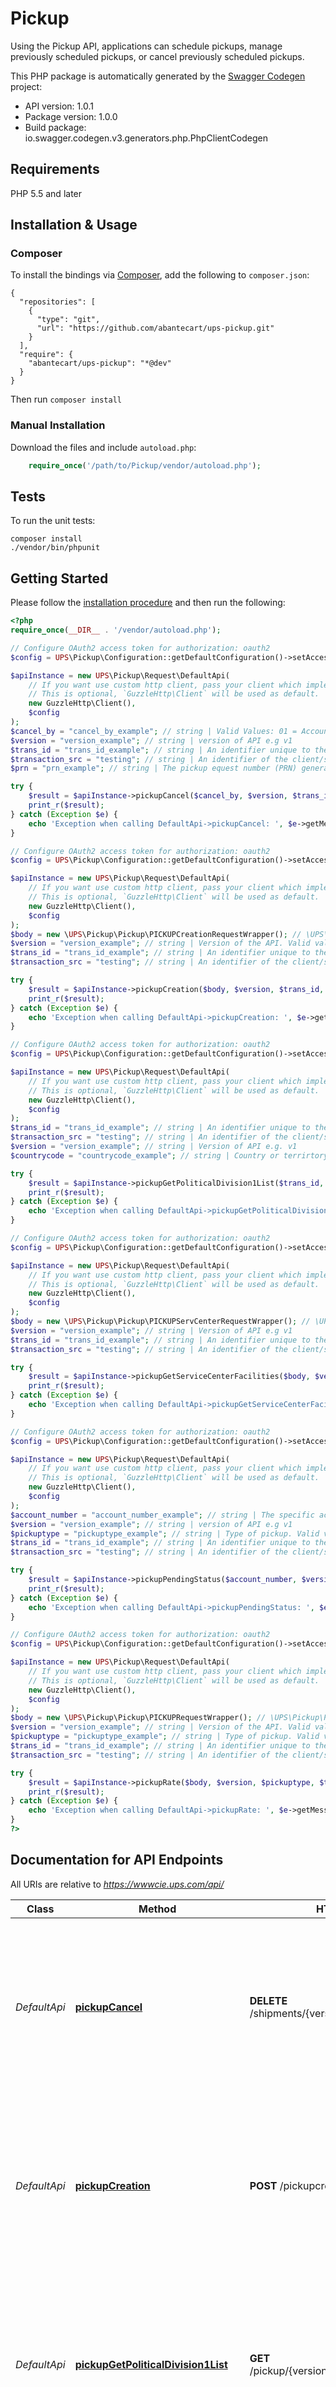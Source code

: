 # Pickup
Using the Pickup API, applications can schedule pickups, manage previously scheduled pickups, or cancel previously scheduled pickups.

This PHP package is automatically generated by the [Swagger Codegen](https://github.com/swagger-api/swagger-codegen) project:

- API version: 1.0.1
- Package version: 1.0.0
- Build package: io.swagger.codegen.v3.generators.php.PhpClientCodegen

## Requirements

PHP 5.5 and later

## Installation & Usage
### Composer

To install the bindings via [Composer](http://getcomposer.org/), add the following to `composer.json`:

```
{
  "repositories": [
    {
      "type": "git",
      "url": "https://github.com/abantecart/ups-pickup.git"
    }
  ],
  "require": {
    "abantecart/ups-pickup": "*@dev"
  }
}
```

Then run `composer install`

### Manual Installation

Download the files and include `autoload.php`:

```php
    require_once('/path/to/Pickup/vendor/autoload.php');
```

## Tests

To run the unit tests:

```
composer install
./vendor/bin/phpunit
```

## Getting Started

Please follow the [installation procedure](#installation--usage) and then run the following:

```php
<?php
require_once(__DIR__ . '/vendor/autoload.php');

// Configure OAuth2 access token for authorization: oauth2
$config = UPS\Pickup\Configuration::getDefaultConfiguration()->setAccessToken('YOUR_ACCESS_TOKEN');

$apiInstance = new UPS\Pickup\Request\DefaultApi(
    // If you want use custom http client, pass your client which implements `GuzzleHttp\ClientInterface`.
    // This is optional, `GuzzleHttp\Client` will be used as default.
    new GuzzleHttp\Client(),
    $config
);
$cancel_by = "cancel_by_example"; // string | Valid Values: 01 = AccountNumber, 02 = PRN
$version = "version_example"; // string | version of API e.g v1
$trans_id = "trans_id_example"; // string | An identifier unique to the request. Length 32
$transaction_src = "testing"; // string | An identifier of the client/source application that is making the request.Length 512
$prn = "prn_example"; // string | The pickup equest number (PRN) generated by  UPS pickup system. Required if CancelBy = prn.Length 26

try {
    $result = $apiInstance->pickupCancel($cancel_by, $version, $trans_id, $transaction_src, $prn);
    print_r($result);
} catch (Exception $e) {
    echo 'Exception when calling DefaultApi->pickupCancel: ', $e->getMessage(), PHP_EOL;
}

// Configure OAuth2 access token for authorization: oauth2
$config = UPS\Pickup\Configuration::getDefaultConfiguration()->setAccessToken('YOUR_ACCESS_TOKEN');

$apiInstance = new UPS\Pickup\Request\DefaultApi(
    // If you want use custom http client, pass your client which implements `GuzzleHttp\ClientInterface`.
    // This is optional, `GuzzleHttp\Client` will be used as default.
    new GuzzleHttp\Client(),
    $config
);
$body = new \UPS\Pickup\Pickup\PICKUPCreationRequestWrapper(); // \UPS\Pickup\Pickup\PICKUPCreationRequestWrapper | Generate sample code for popular API requests by selecting an example below. To view a full sample request and response, first click "Authorize" and enter your application credentials, then populate the required parameters above and click "Try it out".
$version = "version_example"; // string | Version of the API. Valid values:  v1 v1607 v1707. Length 5
$trans_id = "trans_id_example"; // string | An identifier unique to the request. Length 32
$transaction_src = "testing"; // string | An identifier of the client/source application that is making the request.Length 512

try {
    $result = $apiInstance->pickupCreation($body, $version, $trans_id, $transaction_src);
    print_r($result);
} catch (Exception $e) {
    echo 'Exception when calling DefaultApi->pickupCreation: ', $e->getMessage(), PHP_EOL;
}

// Configure OAuth2 access token for authorization: oauth2
$config = UPS\Pickup\Configuration::getDefaultConfiguration()->setAccessToken('YOUR_ACCESS_TOKEN');

$apiInstance = new UPS\Pickup\Request\DefaultApi(
    // If you want use custom http client, pass your client which implements `GuzzleHttp\ClientInterface`.
    // This is optional, `GuzzleHttp\Client` will be used as default.
    new GuzzleHttp\Client(),
    $config
);
$trans_id = "trans_id_example"; // string | An identifier unique to the request. Length 32
$transaction_src = "testing"; // string | An identifier of the client/source application that is making the request.Length 512
$version = "version_example"; // string | Version of API e.g. v1
$countrycode = "countrycode_example"; // string | Country or terrirtory for which the list will  represent.Length 2

try {
    $result = $apiInstance->pickupGetPoliticalDivision1List($trans_id, $transaction_src, $version, $countrycode);
    print_r($result);
} catch (Exception $e) {
    echo 'Exception when calling DefaultApi->pickupGetPoliticalDivision1List: ', $e->getMessage(), PHP_EOL;
}

// Configure OAuth2 access token for authorization: oauth2
$config = UPS\Pickup\Configuration::getDefaultConfiguration()->setAccessToken('YOUR_ACCESS_TOKEN');

$apiInstance = new UPS\Pickup\Request\DefaultApi(
    // If you want use custom http client, pass your client which implements `GuzzleHttp\ClientInterface`.
    // This is optional, `GuzzleHttp\Client` will be used as default.
    new GuzzleHttp\Client(),
    $config
);
$body = new \UPS\Pickup\Pickup\PICKUPServCenterRequestWrapper(); // \UPS\Pickup\Pickup\PICKUPServCenterRequestWrapper | Generate sample code for popular API requests by selecting an example below. To view a full sample request and response, first click "Authorize" and enter your application credentials, then populate the required parameters above and click "Try it out".
$version = "version_example"; // string | Version of API e.g v1
$trans_id = "trans_id_example"; // string | An identifier unique to the request. Length 32
$transaction_src = "testing"; // string | An identifier of the client/source application that is making the request.Length 512

try {
    $result = $apiInstance->pickupGetServiceCenterFacilities($body, $version, $trans_id, $transaction_src);
    print_r($result);
} catch (Exception $e) {
    echo 'Exception when calling DefaultApi->pickupGetServiceCenterFacilities: ', $e->getMessage(), PHP_EOL;
}

// Configure OAuth2 access token for authorization: oauth2
$config = UPS\Pickup\Configuration::getDefaultConfiguration()->setAccessToken('YOUR_ACCESS_TOKEN');

$apiInstance = new UPS\Pickup\Request\DefaultApi(
    // If you want use custom http client, pass your client which implements `GuzzleHttp\ClientInterface`.
    // This is optional, `GuzzleHttp\Client` will be used as default.
    new GuzzleHttp\Client(),
    $config
);
$account_number = "account_number_example"; // string | The specific account number that belongs to the  shipper.Length 6 or 10
$version = "version_example"; // string | version of API e.g v1
$pickuptype = "pickuptype_example"; // string | Type of pickup. Valid values: oncall smart both. Length 6
$trans_id = "trans_id_example"; // string | An identifier unique to the request. Length 32
$transaction_src = "testing"; // string | An identifier of the client/source application that is making the request.Length 512

try {
    $result = $apiInstance->pickupPendingStatus($account_number, $version, $pickuptype, $trans_id, $transaction_src);
    print_r($result);
} catch (Exception $e) {
    echo 'Exception when calling DefaultApi->pickupPendingStatus: ', $e->getMessage(), PHP_EOL;
}

// Configure OAuth2 access token for authorization: oauth2
$config = UPS\Pickup\Configuration::getDefaultConfiguration()->setAccessToken('YOUR_ACCESS_TOKEN');

$apiInstance = new UPS\Pickup\Request\DefaultApi(
    // If you want use custom http client, pass your client which implements `GuzzleHttp\ClientInterface`.
    // This is optional, `GuzzleHttp\Client` will be used as default.
    new GuzzleHttp\Client(),
    $config
);
$body = new \UPS\Pickup\Pickup\PICKUPRequestWrapper(); // \UPS\Pickup\Pickup\PICKUPRequestWrapper | Generate sample code for popular API requests by selecting an example below. To view a full sample request and response, first click "Authorize" and enter your application credentials, then populate the required parameters above and click "Try it out".
$version = "version_example"; // string | Version of the API. Valid values v1
$pickuptype = "pickuptype_example"; // string | Type of pickup. Valid values: oncall smart both. Length 6
$trans_id = "trans_id_example"; // string | An identifier unique to the request. Length 32
$transaction_src = "testing"; // string | An identifier of the client/source application that is making the request.Length 512

try {
    $result = $apiInstance->pickupRate($body, $version, $pickuptype, $trans_id, $transaction_src);
    print_r($result);
} catch (Exception $e) {
    echo 'Exception when calling DefaultApi->pickupRate: ', $e->getMessage(), PHP_EOL;
}
?>
```

## Documentation for API Endpoints

All URIs are relative to *https://wwwcie.ups.com/api/*

Class | Method | HTTP request | Description
------------ | ------------- | ------------- | -------------
*DefaultApi* | [**pickupCancel**](docs/Api/DefaultApi.md#pickupcancel) | **DELETE** /shipments/{version}/pickup/{CancelBy} | Using the Pickup API, applications can schedule pickups, manage previously scheduled pickups, or cancel previously scheduled pickups.
*DefaultApi* | [**pickupCreation**](docs/Api/DefaultApi.md#pickupcreation) | **POST** /pickupcreation/{version}/pickup | Using the Pickup API, applications can schedule pickups, manage previously scheduled pickups, or cancel previously scheduled pickups.
*DefaultApi* | [**pickupGetPoliticalDivision1List**](docs/Api/DefaultApi.md#pickupgetpoliticaldivision1list) | **GET** /pickup/{version}/countries/{countrycode} | Using the Pickup API, applications can schedule pickups, manage previously scheduled pickups, or cancel previously scheduled pickups.
*DefaultApi* | [**pickupGetServiceCenterFacilities**](docs/Api/DefaultApi.md#pickupgetservicecenterfacilities) | **POST** /pickup/{version}/servicecenterlocations | Using the Pickup API, applications can schedule pickups, manage previously scheduled pickups, or cancel previously scheduled pickups.
*DefaultApi* | [**pickupPendingStatus**](docs/Api/DefaultApi.md#pickuppendingstatus) | **GET** /shipments/{version}/pickup/{pickuptype} | Using the Pickup API, applications can schedule pickups, manage previously scheduled pickups, or cancel previously scheduled pickups.
*DefaultApi* | [**pickupRate**](docs/Api/DefaultApi.md#pickuprate) | **POST** /shipments/{version}/pickup/{pickuptype} | Using the Pickup API, applications can schedule pickups, manage previously scheduled pickups, or cancel previously scheduled pickups.

## Documentation For Models

 - [AccountAccountCountryCode](docs/Model/AccountAccountCountryCode.md)
 - [AccountAccountNumber](docs/Model/AccountAccountNumber.md)
 - [AddressAddressLine](docs/Model/AddressAddressLine.md)
 - [AddressCity](docs/Model/AddressCity.md)
 - [AddressCountryCode](docs/Model/AddressCountryCode.md)
 - [AddressPostalCode](docs/Model/AddressPostalCode.md)
 - [AddressResidentialIndicator](docs/Model/AddressResidentialIndicator.md)
 - [AddressStateProvince](docs/Model/AddressStateProvince.md)
 - [AlertCode](docs/Model/AlertCode.md)
 - [AlertDescription](docs/Model/AlertDescription.md)
 - [CardAddressAddressLine](docs/Model/CardAddressAddressLine.md)
 - [CardAddressCity](docs/Model/CardAddressCity.md)
 - [CardAddressCountryCode](docs/Model/CardAddressCountryCode.md)
 - [CardAddressPostalCode](docs/Model/CardAddressPostalCode.md)
 - [CardAddressStateProvince](docs/Model/CardAddressStateProvince.md)
 - [ChargeCardCardAddress](docs/Model/ChargeCardCardAddress.md)
 - [ChargeCardCardHolderName](docs/Model/ChargeCardCardHolderName.md)
 - [ChargeCardCardNumber](docs/Model/ChargeCardCardNumber.md)
 - [ChargeCardCardType](docs/Model/ChargeCardCardType.md)
 - [ChargeCardExpirationDate](docs/Model/ChargeCardExpirationDate.md)
 - [ChargeCardSecurityCode](docs/Model/ChargeCardSecurityCode.md)
 - [ChargeDetailChargeAmount](docs/Model/ChargeDetailChargeAmount.md)
 - [ChargeDetailChargeCode](docs/Model/ChargeDetailChargeCode.md)
 - [ChargeDetailChargeDescription](docs/Model/ChargeDetailChargeDescription.md)
 - [ChargeDetailIncentedAmount](docs/Model/ChargeDetailIncentedAmount.md)
 - [ChargeDetailTaxAmount](docs/Model/ChargeDetailTaxAmount.md)
 - [DayOfWeekCloseHours](docs/Model/DayOfWeekCloseHours.md)
 - [DayOfWeekDay](docs/Model/DayOfWeekDay.md)
 - [DayOfWeekEarliestDropOfforPickup](docs/Model/DayOfWeekEarliestDropOfforPickup.md)
 - [DayOfWeekLastDrop](docs/Model/DayOfWeekLastDrop.md)
 - [DayOfWeekLatestDropOfforPickup](docs/Model/DayOfWeekLatestDropOfforPickup.md)
 - [DayOfWeekOpenHours](docs/Model/DayOfWeekOpenHours.md)
 - [DayOfWeekPrepTime](docs/Model/DayOfWeekPrepTime.md)
 - [DestinationAddressCity](docs/Model/DestinationAddressCity.md)
 - [DestinationAddressCountryCode](docs/Model/DestinationAddressCountryCode.md)
 - [DestinationAddressPostalCode](docs/Model/DestinationAddressPostalCode.md)
 - [DestinationAddressStateProvince](docs/Model/DestinationAddressStateProvince.md)
 - [DimensionsHeight](docs/Model/DimensionsHeight.md)
 - [DimensionsLength](docs/Model/DimensionsLength.md)
 - [DimensionsUnitOfMeasurement](docs/Model/DimensionsUnitOfMeasurement.md)
 - [DimensionsWidth](docs/Model/DimensionsWidth.md)
 - [DisclaimerCode](docs/Model/DisclaimerCode.md)
 - [DisclaimerDescription](docs/Model/DisclaimerDescription.md)
 - [DistanceUnitOfMeasurement](docs/Model/DistanceUnitOfMeasurement.md)
 - [DistanceValue](docs/Model/DistanceValue.md)
 - [DropOffFacilitiesAddress](docs/Model/DropOffFacilitiesAddress.md)
 - [DropOffFacilitiesDistance](docs/Model/DropOffFacilitiesDistance.md)
 - [DropOffFacilitiesFacilityTime](docs/Model/DropOffFacilitiesFacilityTime.md)
 - [DropOffFacilitiesFax](docs/Model/DropOffFacilitiesFax.md)
 - [DropOffFacilitiesLocalizedInstruction](docs/Model/DropOffFacilitiesLocalizedInstruction.md)
 - [DropOffFacilitiesName](docs/Model/DropOffFacilitiesName.md)
 - [DropOffFacilitiesOriginOrDestination](docs/Model/DropOffFacilitiesOriginOrDestination.md)
 - [DropOffFacilitiesPhone](docs/Model/DropOffFacilitiesPhone.md)
 - [DropOffFacilitiesSLIC](docs/Model/DropOffFacilitiesSLIC.md)
 - [DropOffFacilitiesTimezone](docs/Model/DropOffFacilitiesTimezone.md)
 - [DropOffFacilitiesType](docs/Model/DropOffFacilitiesType.md)
 - [FacilityTimeDayOfWeek](docs/Model/FacilityTimeDayOfWeek.md)
 - [FreightOptionsDestinationAddress](docs/Model/FreightOptionsDestinationAddress.md)
 - [FreightOptionsOriginServiceCenterCode](docs/Model/FreightOptionsOriginServiceCenterCode.md)
 - [FreightOptionsOriginServiceCountryCode](docs/Model/FreightOptionsOriginServiceCountryCode.md)
 - [FreightOptionsShipmentDetail](docs/Model/FreightOptionsShipmentDetail.md)
 - [FreightOptionsShipmentServiceOptions](docs/Model/FreightOptionsShipmentServiceOptions.md)
 - [GWNStatusCode](docs/Model/GWNStatusCode.md)
 - [GWNStatusDescription](docs/Model/GWNStatusDescription.md)
 - [LocalizedInstructionLast50ftInstruction](docs/Model/LocalizedInstructionLast50ftInstruction.md)
 - [LocalizedInstructionLocale](docs/Model/LocalizedInstructionLocale.md)
 - [OriginAddressCity](docs/Model/OriginAddressCity.md)
 - [OriginAddressCountryCode](docs/Model/OriginAddressCountryCode.md)
 - [OriginAddressOriginSearchCriteria](docs/Model/OriginAddressOriginSearchCriteria.md)
 - [OriginAddressPostalCode](docs/Model/OriginAddressPostalCode.md)
 - [OriginAddressStateProvince](docs/Model/OriginAddressStateProvince.md)
 - [OriginAddressStreetAddress](docs/Model/OriginAddressStreetAddress.md)
 - [OriginSearchCriteriaDistanceUnitOfMeasure](docs/Model/OriginSearchCriteriaDistanceUnitOfMeasure.md)
 - [OriginSearchCriteriaMaximumLocation](docs/Model/OriginSearchCriteriaMaximumLocation.md)
 - [OriginSearchCriteriaSearchRadius](docs/Model/OriginSearchCriteriaSearchRadius.md)
 - [PICKUPCancelRequestWrapper](docs/Model/PICKUPCancelRequestWrapper.md)
 - [PICKUPCancelResponseWrapper](docs/Model/PICKUPCancelResponseWrapper.md)
 - [PICKUPCreationRequestWrapper](docs/Model/PICKUPCreationRequestWrapper.md)
 - [PICKUPCreationResponseWrapper](docs/Model/PICKUPCreationResponseWrapper.md)
 - [PICKUPPendingRequestWrapper](docs/Model/PICKUPPendingRequestWrapper.md)
 - [PICKUPPendingResponseWrapper](docs/Model/PICKUPPendingResponseWrapper.md)
 - [PICKUPPolDivRequestWrapper](docs/Model/PICKUPPolDivRequestWrapper.md)
 - [PICKUPPolDivResponseWrapper](docs/Model/PICKUPPolDivResponseWrapper.md)
 - [PICKUPRequestWrapper](docs/Model/PICKUPRequestWrapper.md)
 - [PICKUPResponseWrapper](docs/Model/PICKUPResponseWrapper.md)
 - [PICKUPServCenterRequestWrapper](docs/Model/PICKUPServCenterRequestWrapper.md)
 - [PICKUPServCenterResponseWrapper](docs/Model/PICKUPServCenterResponseWrapper.md)
 - [PalletInformationDimensions](docs/Model/PalletInformationDimensions.md)
 - [PendingStatusBillingCode](docs/Model/PendingStatusBillingCode.md)
 - [PendingStatusContactName](docs/Model/PendingStatusContactName.md)
 - [PendingStatusGWNStatusCode](docs/Model/PendingStatusGWNStatusCode.md)
 - [PendingStatusOnCallStatusCode](docs/Model/PendingStatusOnCallStatusCode.md)
 - [PendingStatusPRN](docs/Model/PendingStatusPRN.md)
 - [PendingStatusPickupStatusMessage](docs/Model/PendingStatusPickupStatusMessage.md)
 - [PendingStatusPickupType](docs/Model/PendingStatusPickupType.md)
 - [PendingStatusReferenceNumber](docs/Model/PendingStatusReferenceNumber.md)
 - [PendingStatusServiceDate](docs/Model/PendingStatusServiceDate.md)
 - [PhoneExtension](docs/Model/PhoneExtension.md)
 - [PhoneNumber](docs/Model/PhoneNumber.md)
 - [PickupAddressAddressLine](docs/Model/PickupAddressAddressLine.md)
 - [PickupAddressCity](docs/Model/PickupAddressCity.md)
 - [PickupAddressCompanyName](docs/Model/PickupAddressCompanyName.md)
 - [PickupAddressContactName](docs/Model/PickupAddressContactName.md)
 - [PickupAddressCountryCode](docs/Model/PickupAddressCountryCode.md)
 - [PickupAddressFloor](docs/Model/PickupAddressFloor.md)
 - [PickupAddressPhone](docs/Model/PickupAddressPhone.md)
 - [PickupAddressPickupPoint](docs/Model/PickupAddressPickupPoint.md)
 - [PickupAddressPostalCode](docs/Model/PickupAddressPostalCode.md)
 - [PickupAddressResidentialIndicator](docs/Model/PickupAddressResidentialIndicator.md)
 - [PickupAddressRoom](docs/Model/PickupAddressRoom.md)
 - [PickupAddressStateProvince](docs/Model/PickupAddressStateProvince.md)
 - [PickupAddressUrbanization](docs/Model/PickupAddressUrbanization.md)
 - [PickupCancelRequest](docs/Model/PickupCancelRequest.md)
 - [PickupCancelRequestCancelBy](docs/Model/PickupCancelRequestCancelBy.md)
 - [PickupCancelRequestPRN](docs/Model/PickupCancelRequestPRN.md)
 - [PickupCancelRequestRequest](docs/Model/PickupCancelRequestRequest.md)
 - [PickupCancelResponse](docs/Model/PickupCancelResponse.md)
 - [PickupCancelResponseGWNStatus](docs/Model/PickupCancelResponseGWNStatus.md)
 - [PickupCancelResponsePickupType](docs/Model/PickupCancelResponsePickupType.md)
 - [PickupCancelResponseResponse](docs/Model/PickupCancelResponseResponse.md)
 - [PickupCreationRequest](docs/Model/PickupCreationRequest.md)
 - [PickupCreationRequestAlternateAddressIndicator](docs/Model/PickupCreationRequestAlternateAddressIndicator.md)
 - [PickupCreationRequestCashType](docs/Model/PickupCreationRequestCashType.md)
 - [PickupCreationRequestFreightOptions](docs/Model/PickupCreationRequestFreightOptions.md)
 - [PickupCreationRequestOverweightIndicator](docs/Model/PickupCreationRequestOverweightIndicator.md)
 - [PickupCreationRequestPaymentMethod](docs/Model/PickupCreationRequestPaymentMethod.md)
 - [PickupCreationRequestPickupAddress](docs/Model/PickupCreationRequestPickupAddress.md)
 - [PickupCreationRequestPickupDateInfo](docs/Model/PickupCreationRequestPickupDateInfo.md)
 - [PickupCreationRequestPickupPiece](docs/Model/PickupCreationRequestPickupPiece.md)
 - [PickupCreationRequestRatePickupIndicator](docs/Model/PickupCreationRequestRatePickupIndicator.md)
 - [PickupCreationRequestReferenceNumber](docs/Model/PickupCreationRequestReferenceNumber.md)
 - [PickupCreationRequestRequest](docs/Model/PickupCreationRequestRequest.md)
 - [PickupCreationRequestServiceCategory](docs/Model/PickupCreationRequestServiceCategory.md)
 - [PickupCreationRequestShipper](docs/Model/PickupCreationRequestShipper.md)
 - [PickupCreationRequestShippingLabelsAvailable](docs/Model/PickupCreationRequestShippingLabelsAvailable.md)
 - [PickupCreationRequestSpecialInstruction](docs/Model/PickupCreationRequestSpecialInstruction.md)
 - [PickupCreationRequestTaxInformationIndicator](docs/Model/PickupCreationRequestTaxInformationIndicator.md)
 - [PickupCreationRequestTotalWeight](docs/Model/PickupCreationRequestTotalWeight.md)
 - [PickupCreationRequestTrackingData](docs/Model/PickupCreationRequestTrackingData.md)
 - [PickupCreationRequestTrackingDataWithReferenceNumber](docs/Model/PickupCreationRequestTrackingDataWithReferenceNumber.md)
 - [PickupCreationRequestUserLevelDiscountIndicator](docs/Model/PickupCreationRequestUserLevelDiscountIndicator.md)
 - [PickupCreationResponse](docs/Model/PickupCreationResponse.md)
 - [PickupCreationResponsePRN](docs/Model/PickupCreationResponsePRN.md)
 - [PickupCreationResponseRateResult](docs/Model/PickupCreationResponseRateResult.md)
 - [PickupCreationResponseRateStatus](docs/Model/PickupCreationResponseRateStatus.md)
 - [PickupCreationResponseResponse](docs/Model/PickupCreationResponseResponse.md)
 - [PickupCreationResponseWeekendServiceTerritory](docs/Model/PickupCreationResponseWeekendServiceTerritory.md)
 - [PickupCreationResponseWeekendServiceTerritoryIndicator](docs/Model/PickupCreationResponseWeekendServiceTerritoryIndicator.md)
 - [PickupDateInfoCloseTime](docs/Model/PickupDateInfoCloseTime.md)
 - [PickupDateInfoPickupDate](docs/Model/PickupDateInfoPickupDate.md)
 - [PickupDateInfoReadyTime](docs/Model/PickupDateInfoReadyTime.md)
 - [PickupFacilitiesAddress](docs/Model/PickupFacilitiesAddress.md)
 - [PickupFacilitiesAirportCode](docs/Model/PickupFacilitiesAirportCode.md)
 - [PickupFacilitiesFacilityTime](docs/Model/PickupFacilitiesFacilityTime.md)
 - [PickupFacilitiesFax](docs/Model/PickupFacilitiesFax.md)
 - [PickupFacilitiesName](docs/Model/PickupFacilitiesName.md)
 - [PickupFacilitiesPhone](docs/Model/PickupFacilitiesPhone.md)
 - [PickupFacilitiesSLIC](docs/Model/PickupFacilitiesSLIC.md)
 - [PickupFacilitiesSortCode](docs/Model/PickupFacilitiesSortCode.md)
 - [PickupFacilitiesTimezone](docs/Model/PickupFacilitiesTimezone.md)
 - [PickupFacilitiesType](docs/Model/PickupFacilitiesType.md)
 - [PickupGetPoliticalDivision1ListRequest](docs/Model/PickupGetPoliticalDivision1ListRequest.md)
 - [PickupGetPoliticalDivision1ListRequestCountryCode](docs/Model/PickupGetPoliticalDivision1ListRequestCountryCode.md)
 - [PickupGetPoliticalDivision1ListRequestRequest](docs/Model/PickupGetPoliticalDivision1ListRequestRequest.md)
 - [PickupGetPoliticalDivision1ListResponse](docs/Model/PickupGetPoliticalDivision1ListResponse.md)
 - [PickupGetPoliticalDivision1ListResponsePoliticalDivision1](docs/Model/PickupGetPoliticalDivision1ListResponsePoliticalDivision1.md)
 - [PickupGetPoliticalDivision1ListResponseResponse](docs/Model/PickupGetPoliticalDivision1ListResponseResponse.md)
 - [PickupGetServiceCenterFacilitiesRequest](docs/Model/PickupGetServiceCenterFacilitiesRequest.md)
 - [PickupGetServiceCenterFacilitiesRequestDestinationAddress](docs/Model/PickupGetServiceCenterFacilitiesRequestDestinationAddress.md)
 - [PickupGetServiceCenterFacilitiesRequestLocale](docs/Model/PickupGetServiceCenterFacilitiesRequestLocale.md)
 - [PickupGetServiceCenterFacilitiesRequestOriginAddress](docs/Model/PickupGetServiceCenterFacilitiesRequestOriginAddress.md)
 - [PickupGetServiceCenterFacilitiesRequestPickupPiece](docs/Model/PickupGetServiceCenterFacilitiesRequestPickupPiece.md)
 - [PickupGetServiceCenterFacilitiesRequestProximitySearchIndicator](docs/Model/PickupGetServiceCenterFacilitiesRequestProximitySearchIndicator.md)
 - [PickupGetServiceCenterFacilitiesRequestRequest](docs/Model/PickupGetServiceCenterFacilitiesRequestRequest.md)
 - [PickupGetServiceCenterFacilitiesResponse](docs/Model/PickupGetServiceCenterFacilitiesResponse.md)
 - [PickupGetServiceCenterFacilitiesResponseResponse](docs/Model/PickupGetServiceCenterFacilitiesResponseResponse.md)
 - [PickupGetServiceCenterFacilitiesResponseServiceCenterLocation](docs/Model/PickupGetServiceCenterFacilitiesResponseServiceCenterLocation.md)
 - [PickupPendingStatusRequest](docs/Model/PickupPendingStatusRequest.md)
 - [PickupPendingStatusRequestAccountNumber](docs/Model/PickupPendingStatusRequestAccountNumber.md)
 - [PickupPendingStatusRequestPickupType](docs/Model/PickupPendingStatusRequestPickupType.md)
 - [PickupPendingStatusRequestRequest](docs/Model/PickupPendingStatusRequestRequest.md)
 - [PickupPendingStatusResponse](docs/Model/PickupPendingStatusResponse.md)
 - [PickupPendingStatusResponsePendingStatus](docs/Model/PickupPendingStatusResponsePendingStatus.md)
 - [PickupPendingStatusResponseResponse](docs/Model/PickupPendingStatusResponseResponse.md)
 - [PickupPieceContainerCode](docs/Model/PickupPieceContainerCode.md)
 - [PickupPieceDestinationCountryCode](docs/Model/PickupPieceDestinationCountryCode.md)
 - [PickupPieceQuantity](docs/Model/PickupPieceQuantity.md)
 - [PickupPieceServiceCode](docs/Model/PickupPieceServiceCode.md)
 - [PickupRateRequest](docs/Model/PickupRateRequest.md)
 - [PickupRateRequestAlternateAddressIndicator](docs/Model/PickupRateRequestAlternateAddressIndicator.md)
 - [PickupRateRequestPickupAddress](docs/Model/PickupRateRequestPickupAddress.md)
 - [PickupRateRequestPickupDateInfo](docs/Model/PickupRateRequestPickupDateInfo.md)
 - [PickupRateRequestRequest](docs/Model/PickupRateRequestRequest.md)
 - [PickupRateRequestServiceDateOption](docs/Model/PickupRateRequestServiceDateOption.md)
 - [PickupRateRequestShipperAccount](docs/Model/PickupRateRequestShipperAccount.md)
 - [PickupRateRequestTaxInformationIndicator](docs/Model/PickupRateRequestTaxInformationIndicator.md)
 - [PickupRateRequestUserLevelDiscountIndicator](docs/Model/PickupRateRequestUserLevelDiscountIndicator.md)
 - [PickupRateResponse](docs/Model/PickupRateResponse.md)
 - [PickupRateResponseRateResult](docs/Model/PickupRateResponseRateResult.md)
 - [PickupRateResponseResponse](docs/Model/PickupRateResponseResponse.md)
 - [PickupRateResponseWeekendServiceTerritory](docs/Model/PickupRateResponseWeekendServiceTerritory.md)
 - [PickupRateResponseWeekendServiceTerritoryIndicator](docs/Model/PickupRateResponseWeekendServiceTerritoryIndicator.md)
 - [RateResultChargeDetail](docs/Model/RateResultChargeDetail.md)
 - [RateResultCurrencyCode](docs/Model/RateResultCurrencyCode.md)
 - [RateResultDisclaimer](docs/Model/RateResultDisclaimer.md)
 - [RateResultGrandTotalOfAllCharge](docs/Model/RateResultGrandTotalOfAllCharge.md)
 - [RateResultGrandTotalOfAllIncentedCharge](docs/Model/RateResultGrandTotalOfAllIncentedCharge.md)
 - [RateResultPreTaxTotalCharge](docs/Model/RateResultPreTaxTotalCharge.md)
 - [RateResultPreTaxTotalIncentedCharge](docs/Model/RateResultPreTaxTotalIncentedCharge.md)
 - [RateResultRateType](docs/Model/RateResultRateType.md)
 - [RateResultTaxCharges](docs/Model/RateResultTaxCharges.md)
 - [RateResultTotalTax](docs/Model/RateResultTotalTax.md)
 - [RateStatusCode](docs/Model/RateStatusCode.md)
 - [RateStatusDescription](docs/Model/RateStatusDescription.md)
 - [RequestRequestOption](docs/Model/RequestRequestOption.md)
 - [RequestSubVersion](docs/Model/RequestSubVersion.md)
 - [RequestTransactionReference](docs/Model/RequestTransactionReference.md)
 - [ResponseAlert](docs/Model/ResponseAlert.md)
 - [ResponseResponseStatus](docs/Model/ResponseResponseStatus.md)
 - [ResponseStatusCode](docs/Model/ResponseStatusCode.md)
 - [ResponseStatusDescription](docs/Model/ResponseStatusDescription.md)
 - [ResponseTransactionReference](docs/Model/ResponseTransactionReference.md)
 - [ServiceCenterLocationDropOffFacilities](docs/Model/ServiceCenterLocationDropOffFacilities.md)
 - [ServiceCenterLocationPickupFacilities](docs/Model/ServiceCenterLocationPickupFacilities.md)
 - [ShipmentDetailHazmatIndicator](docs/Model/ShipmentDetailHazmatIndicator.md)
 - [ShipmentDetailPalletInformation](docs/Model/ShipmentDetailPalletInformation.md)
 - [ShipmentServiceOptionsDropoffAtUPSFacilityIndicator](docs/Model/ShipmentServiceOptionsDropoffAtUPSFacilityIndicator.md)
 - [ShipmentServiceOptionsHoldForPickupIndicator](docs/Model/ShipmentServiceOptionsHoldForPickupIndicator.md)
 - [ShipmentServiceOptionsOriginLiftGateIndicator](docs/Model/ShipmentServiceOptionsOriginLiftGateIndicator.md)
 - [ShipperAccount](docs/Model/ShipperAccount.md)
 - [ShipperAccountAccountCountryCode](docs/Model/ShipperAccountAccountCountryCode.md)
 - [ShipperAccountAccountNumber](docs/Model/ShipperAccountAccountNumber.md)
 - [ShipperChargeCard](docs/Model/ShipperChargeCard.md)
 - [TaxChargesMonetaryValue](docs/Model/TaxChargesMonetaryValue.md)
 - [TaxChargesType](docs/Model/TaxChargesType.md)
 - [TotalWeightUnitOfMeasurement](docs/Model/TotalWeightUnitOfMeasurement.md)
 - [TotalWeightWeight](docs/Model/TotalWeightWeight.md)
 - [TrackingDataTrackingNumber](docs/Model/TrackingDataTrackingNumber.md)
 - [TrackingDataWithReferenceNumberReferenceNumber](docs/Model/TrackingDataWithReferenceNumberReferenceNumber.md)
 - [TrackingDataWithReferenceNumberTrackingNumber](docs/Model/TrackingDataWithReferenceNumberTrackingNumber.md)
 - [TransactionReferenceCustomerContext](docs/Model/TransactionReferenceCustomerContext.md)
 - [UnitOfMeasurementCode](docs/Model/UnitOfMeasurementCode.md)
 - [UnitOfMeasurementDescription](docs/Model/UnitOfMeasurementDescription.md)
 - [WeekendServiceTerritorySatWST](docs/Model/WeekendServiceTerritorySatWST.md)
 - [WeekendServiceTerritorySunWST](docs/Model/WeekendServiceTerritorySunWST.md)

## Documentation For Authorization


## oauth2

- **Type**: OAuth
- **Flow**: application
- **Authorization URL**: 
- **Scopes**: 


## Author



